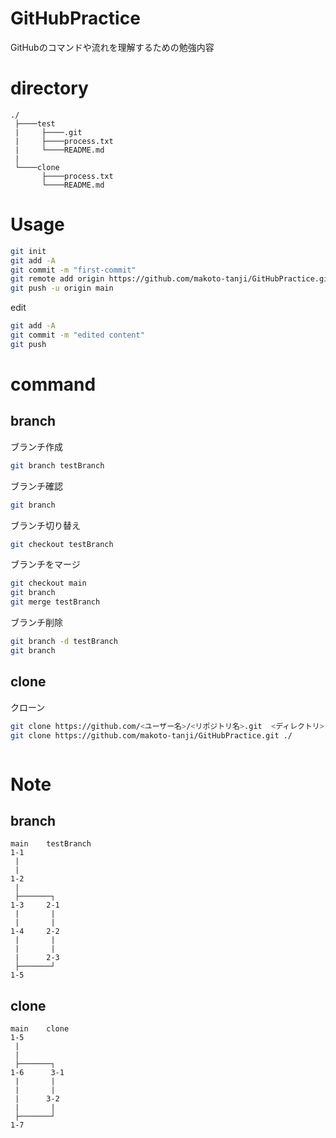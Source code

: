 # GitHubPractice

GitHubのコマンドや流れを理解するための勉強内容

# directory
```
./
 ├────test
 |     ├────.git
 |     ├────process.txt
 |     └────README.md
 |
 └────clone
       ├────process.txt
       └────README.md
```

# Usage

```bash
git init
git add -A
git commit -m "first-commit"
git remote add origin https://github.com/makoto-tanji/GitHubPractice.git
git push -u origin main
```

edit

```bash
git add -A
git commit -m "edited content"
git push
```

# command

## branch

ブランチ作成
```bash
git branch testBranch
```

ブランチ確認
```bash
git branch
```

ブランチ切り替え
```bash
git checkout testBranch
```

ブランチをマージ
```bash
git checkout main
git branch
git merge testBranch
```

ブランチ削除
```bash
git branch -d testBranch
git branch
```

## clone

クローン
```bash
git clone https://github.com/<ユーザー名>/<リポジトリ名>.git  <ディレクトリ>
git clone https://github.com/makoto-tanji/GitHubPractice.git ./
```



```bash
```


# Note

## branch
```
main    testBranch
1-1
 |
 |
1-2
 |
 ├───────┐
1-3     2-1
 |       |
 |       |
1-4     2-2
 |       |
 |       |
 |      2-3
 ├───────┘
1-5
```

## clone
```
main    clone
1-5
 |
 |
 ├───────┐
1-6      3-1
 |       |
 |       |
 |      3-2
 |       |
 ├───────┘
1-7
```